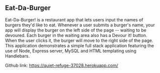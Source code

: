 ## Eat-Da-Burger

Eat-Da-Burger! is a restaurant app that lets users input the names of burgers they'd like to eat. Whenever a user submits a burger's name, your app will display the burger on the left side of the page -- waiting to be devoured. Each burger in the waiting area also has a Devour it! button. When the user clicks it, the burger will move to the right side of the page. This application demonstrates a simple full stack application featuring the use of Node, Express server, MySQL and HTML templating using Handlebars.

Github link: https://quiet-refuge-37028.herokuapp.com/
